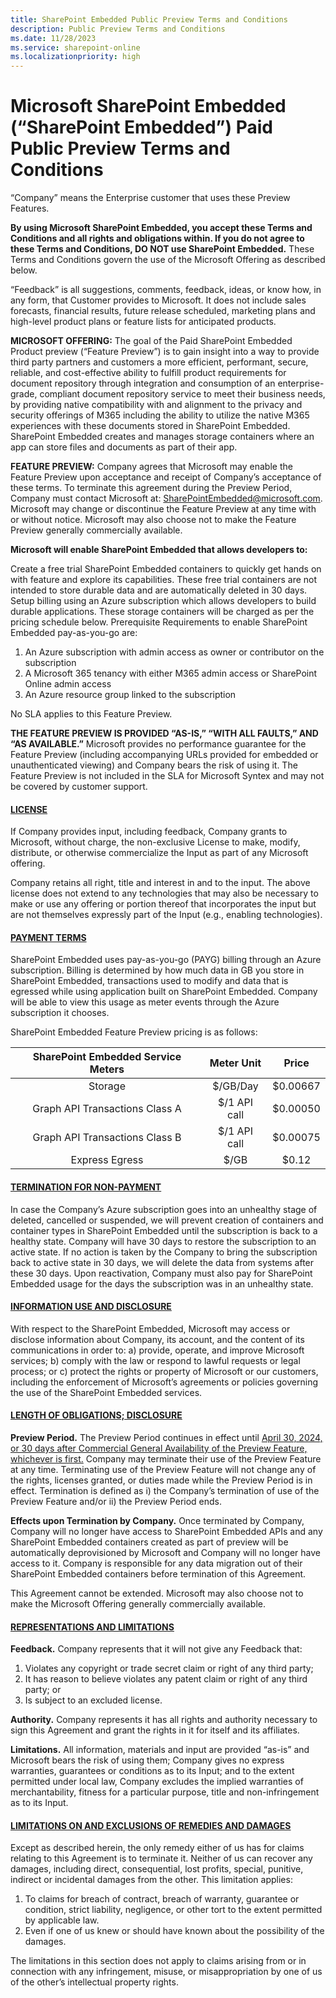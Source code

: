 ```yaml
---
title: SharePoint Embedded Public Preview Terms and Conditions
description: Public Preview Terms and Conditions
ms.date: 11/28/2023
ms.service: sharepoint-online
ms.localizationpriority: high
---
```


# Microsoft SharePoint Embedded (“SharePoint Embedded”) Paid Public Preview Terms and Conditions
“Company” means the Enterprise customer that uses these Preview Features.

**By using Microsoft SharePoint Embedded, you accept these Terms and Conditions and all rights and obligations within.  If you do not agree to these Terms and Conditions, DO NOT use SharePoint Embedded.** These Terms and Conditions govern the use of the Microsoft Offering as described below. 

“Feedback” is all suggestions, comments, feedback, ideas, or know how, in any form, that Customer provides to Microsoft.  It does not include sales forecasts, financial results, future release scheduled, marketing plans and high-level product plans or feature lists for anticipated products.

**MICROSOFT OFFERING:** The goal of the Paid SharePoint Embedded Product preview (“Feature Preview”) is to gain insight into a way to provide third party partners and customers a more efficient, performant, secure, reliable, and cost-effective ability to fulfill product requirements for document repository through integration and consumption of an enterprise-grade, compliant document repository service to meet their business needs, by providing native compatibility with and alignment to the privacy and security offerings of M365 including the ability to utilize the native M365 experiences with these documents stored in SharePoint Embedded.  SharePoint Embedded creates and manages storage containers where an app can store files and documents as part of their app.

**FEATURE PREVIEW:**  Company agrees that Microsoft may enable the Feature Preview upon acceptance and receipt of Company’s acceptance of these terms. To terminate this agreement during the Preview Period, Company must contact Microsoft at: SharePointEmbedded@microsoft.com. Microsoft may change or discontinue the Feature Preview at any time with or without notice.  Microsoft may also choose not to make the Feature Preview generally commercially available.    

**Microsoft will enable SharePoint Embedded that allows developers to:**

Create a free trial SharePoint Embedded containers to quickly get hands on with feature and explore its capabilities. These free trial containers are not intended to store durable data and are automatically deleted in 30 days. Setup billing using an Azure subscription which allows developers to build durable applications. These storage containers will be charged as per the pricing schedule below.
Prerequisite Requirements to enable SharePoint Embedded pay-as-you-go are: 

1.	An Azure subscription with admin access as owner or contributor on the subscription
2.	A Microsoft 365 tenancy with either M365 admin access or SharePoint Online admin access
3.	An Azure resource group linked to the subscription
   
No SLA applies to this Feature Preview.

**THE FEATURE PREVIEW IS PROVIDED “AS-IS,” “WITH ALL FAULTS,” AND “AS AVAILABLE.”**  Microsoft provides no performance guarantee for the Feature Preview (including accompanying URLs provided for embedded or unauthenticated viewing) and Company bears the risk of using it.  The Feature Preview is not included in the SLA for Microsoft Syntex and may not be covered by customer support.  

#### <ins>**LICENSE**</ins>

If Company provides input, including feedback, Company grants to Microsoft, without charge, the non-exclusive License to make, modify, distribute, or otherwise commercialize the Input as part of any Microsoft offering.  

Company retains all right, title and interest in and to the input.  The above license does not extend to any technologies that may also be necessary to make or use any offering or portion thereof that incorporates the input but are not themselves expressly part of the Input (e.g., enabling technologies).


#### <ins>**PAYMENT TERMS**</ins>

SharePoint Embedded uses pay-as-you-go (PAYG) billing through an Azure subscription. Billing is determined by how much data in GB you store in SharePoint Embedded, transactions used to modify and data that is egressed while using application built on SharePoint Embedded. Company will be able to view this usage as meter events through the Azure subscription it chooses. 

SharePoint Embedded Feature Preview pricing is as follows:

| SharePoint Embedded Service Meters |   Meter Unit  |   Price  |
|:---------------------------------------------:|:-------------:|:--------:|
| Storage                                       | $/GB/Day      | $0.00667 |
| Graph API Transactions Class A                | $/1 API call  | $0.00050 |
| Graph API Transactions Class B                | $/1 API call  | $0.00075 |
| Express Egress                                | $/GB          | $0.12    |

#### <ins>TERMINATION FOR NON-PAYMENT </ins>

In case the Company’s Azure subscription goes into an unhealthy stage of deleted, cancelled or suspended, we will prevent creation of containers and container types in SharePoint Embedded until the subscription is back to a healthy state. Company will have 30 days to restore the subscription to an active state. If no action is taken by the Company to bring the subscription back to active state in 30 days, we will delete the data from systems after these 30 days. Upon reactivation, Company must also pay for SharePoint Embedded usage for the days the subscription was in an unhealthy state.

 

#### <ins>INFORMATION USE AND DISCLOSURE </ins>

With respect to the SharePoint Embedded, Microsoft may access or disclose information about Company, its account, and the content of its communications in order to: 
a)	provide, operate, and improve Microsoft services;
b)	comply with the law or respond to lawful requests or legal process; or
c)	protect the rights or property of Microsoft or our customers, including the enforcement of Microsoft’s agreements or policies governing the use of the SharePoint Embedded services.
 

#### <ins> LENGTH OF OBLIGATIONS; DISCLOSURE </ins>

**Preview Period.**  The Preview Period continues in effect until <ins>April 30, 2024, or 30 days after Commercial General Availability of the Preview Feature, whichever is first.</ins> Company may terminate their use of the Preview Feature at any time.  Terminating use of the Preview Feature will not change any of the rights, licenses granted, or duties made while the Preview Period is in effect.  Termination is defined as i) the Company’s termination of use of the Preview Feature and/or ii) the Preview Period ends.

**Effects upon Termination by Company.** Once terminated by Company, Company will no longer have access to SharePoint Embedded APIs and any SharePoint Embedded containers created as part of preview will be automatically deprovisioned by Microsoft and Company will no longer have access to it. Company is responsible for any data migration out of their SharePoint Embedded containers before termination of this Agreement.

This Agreement cannot be extended. Microsoft may also choose not to make the Microsoft Offering generally commercially available. 
  

#### <ins>REPRESENTATIONS AND LIMITATIONS   </ins>

**Feedback.**  Company represents that it will not give any Feedback that: 

1.	Violates any copyright or trade secret claim or right of any third party;
2.	It has reason to believe violates any patent claim or right of any third party; or
3.	Is subject to an excluded license.


**Authority.**   Company represents it has all rights and authority necessary to sign this Agreement and grant the rights in it for itself and its affiliates.  

**Limitations.**  All information, materials and input are provided “as-is” and Microsoft bears the risk of using them; Company gives no express warranties, guarantees or conditions as to its Input; and to the extent permitted under local law, Company excludes the implied warranties of merchantability, fitness for a particular purpose, title and non-infringement as to its Input. 

 
#### <ins> LIMITATIONS ON AND EXCLUSIONS OF REMEDIES AND DAMAGES </ins>

Except as described herein, the only remedy either of us has for claims relating to this Agreement is to terminate it. Neither of us can recover any damages, including direct, consequential, lost profits, special, punitive, indirect or incidental damages from the other. This limitation applies:
1.	To claims for breach of contract, breach of warranty, guarantee or condition, strict liability, negligence, or other tort to the extent permitted by applicable law.
2.	Even if one of us knew or should have known about the possibility of the damages.

The limitations in this section does not apply to claims arising from or in connection with any infringement, misuse, or misappropriation by one of us of the other’s intellectual property rights.
